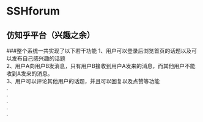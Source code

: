 # SSHforum
## 仿知乎平台（兴趣之余）
###整个系统一共实现了以下若干功能
1、用户可以登录后浏览首页的话题以及可以发布自己感兴趣的话题  
2、用户A向用户B发消息，只有用户B接收到用户A发来的消息，而其他用户不能收到A发来的消息。  
3、用户可以评论其他用户的话题，并且可以回复以及点赞等功能  
.  
.  
.  
.  
.  